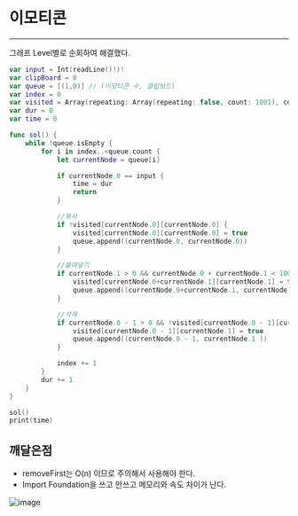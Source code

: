 # 이모티콘

---

그래프 Level별로 순회하여 해결했다.

```swift
var input = Int(readLine()!)!
var clipBoard = 0
var queue = [(1,0)] // (이모티콘 수, 클립보드)
var index = 0
var visited = Array(repeating: Array(repeating: false, count: 1001), count: 1001)
var dur = 0
var time = 0

func sol() {
    while !queue.isEmpty {
        for i in index..<queue.count {
            let currentNode = queue[i]

            if currentNode.0 == input {
                time = dur
                return
            }

            //복사
            if !visited[currentNode.0][currentNode.0] {
                visited[currentNode.0][currentNode.0] = true
                queue.append((currentNode.0, currentNode.0))
            }

            //붙여넣기
            if currentNode.1 > 0 && currentNode.0 + currentNode.1 < 1001 && !visited[currentNode.0 + currentNode.1][currentNode.1] {
                visited[currentNode.0+currentNode.1][currentNode.1] = true
                queue.append((currentNode.0+currentNode.1, currentNode.1))
            }

            //삭제
            if currentNode.0 - 1 > 0 && !visited[currentNode.0 - 1][currentNode.1] {
                visited[currentNode.0 - 1][currentNode.1] = true
                queue.append((currentNode.0 - 1, currentNode.1 ))
            }

            index += 1
        }
        dur += 1
    }
}

sol()
print(time)
```

## 깨달은점

- removeFirst는 O(n) 이므로 주의해서 사용해야 한다.
- Import Foundation을 쓰고 안쓰고 메모리와 속도 차이가 난다.

![image](https://user-images.githubusercontent.com/73683735/131998400-10b56264-b730-4407-936f-2e70b39677a1.png)


